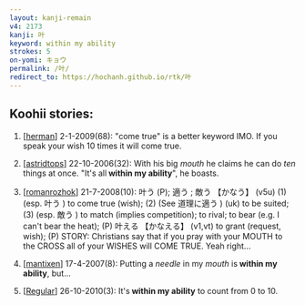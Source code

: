 ```yaml
---
layout: kanji-remain
v4: 2173
kanji: 叶
keyword: within my ability
strokes: 5
on-yomi: キョウ
permalink: /叶/
redirect_to: https://hochanh.github.io/rtk/叶
---
```


## Koohii stories: 

1) [<a href="http://kanji.koohii.com/profile/herman">herman</a>] 2-1-2009(68): &quot;come true&quot; is a better keyword IMO. If you speak your wish 10 times it will come true.

2) [<a href="http://kanji.koohii.com/profile/astridtops">astridtops</a>] 22-10-2006(32): With his big <em>mouth</em> he claims he can do <em>ten</em> things at once. &quot;It&#039;s all<strong> within my ability</strong>&quot;, he boasts.

3) [<a href="http://kanji.koohii.com/profile/romanrozhok">romanrozhok</a>] 21-7-2008(10): 叶う (P); 適う ; 敵う 【かなう】 (v5u) (1) (esp. 叶う ) to come true (wish); (2) (See 道理に適う ) (uk) to be suited; (3) (esp. 敵う ) to match (implies competition); to rival; to bear (e.g. I can&#039;t bear the heat); (P) 叶える 【かなえる】 (v1,vt) to grant (request, wish); (P) STORY: Christians say that if you pray with your MOUTH to the CROSS all of your WISHES will COME TRUE. Yeah right...

4) [<a href="http://kanji.koohii.com/profile/mantixen">mantixen</a>] 17-4-2007(8): Putting a <em>needle</em> in my <em>mouth</em> is<strong> within my ability</strong>, but...

5) [<a href="http://kanji.koohii.com/profile/Regular">Regular</a>] 26-10-2010(3): It&#039;s<strong> within my ability</strong> to count from 0 to 10.

